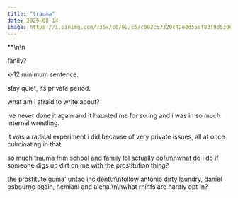 ```yaml
---
title: "trauma"
date: 2025-08-14
image: https://i.pinimg.com/736x/c0/92/c5/c092c57320c42e8d55af83f9d5306314.jpg
---
```


**\n\n

fanily?

k-12 minimum sentence.

stay quiet, its private period.

what am i afraid to write about?

ive never done it again and it haunted me for so lng and i was in so much internal wrestling.

it was a radical experiment i did because of very private issues, all at once culminating in that.

so much trauma frim school and family lol actually oof\n\nwhat do i do if someone digs up dirt on me with the prostitution thing?

the prostitute guma' uritao incident\n\nfollow antonio dirty laundry, daniel osbourne again, hemlani and alena.\n\nwhat rhinfs are hardly opt in?
